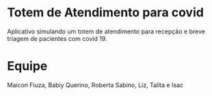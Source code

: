 # Totem de Atendimento para covid
Aplicativo simulando um totem de atendimento para recepção e breve triagem de pacientes com covid 19.

# Equipe
Maicon Fiuza, Babiy Querino, Roberta Sabino, Liz, Talita e Isac

